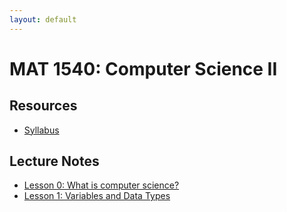 ```yaml
---
layout: default
---
```


# MAT 1540: Computer Science II

## Resources

* [Syllabus](syllabus.html)

## Lecture Notes

* [Lesson 0: What is computer science?](lesson0.html)
* [Lesson 1: Variables and Data Types](lesson1.html)

